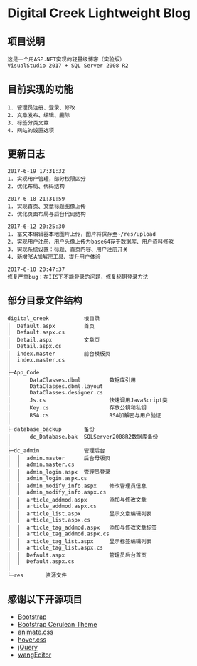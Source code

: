 ﻿# Digital Creek Lightweight Blog

## 项目说明
~~~
这是一个用ASP.NET实现的轻量级博客（实验版）
VisualStudio 2017 + SQL Server 2008 R2
~~~

## 目前实现的功能
~~~
1. 管理员注册、登录、修改
2. 文章发布、编辑、删除
3. 标签分类文章
4. 网站的设置选项
~~~

## 更新日志
~~~
2017-6-19 17:31:32
1. 实现用户管理，部分权限区分
2. 优化布局、代码结构

2017-6-18 21:31:59
1. 实现首页、文章标题图像上传
2. 优化页面布局与后台代码结构

2017-6-12 20:25:30
1. 富文本编辑器本地图片上传，图片将保存至~/res/upload
2. 实现用户注册、用户头像上传为base64存于数据库、用户资料修改
3. 实现系统设置：标题、首页内容、用户注册开关
4. 新增RSA加解密工具、提升用户体验

2017-6-10 20:47:37
修复严重bug：在IIS下不能登录的问题，修复秘钥登录方法
~~~

## 部分目录文件结构
~~~
digital_creek			根目录		
│  Default.aspx			首页
│  Default.aspx.cs
│  Detail.aspx			文章页
│  Detail.aspx.cs
│  index.master			前台模板页
│  index.master.cs
│
├─App_Code
│      DataClasses.dbml			数据库引用
│      DataClasses.dbml.layout
│      DataClasses.designer.cs
│      Js.cs					快速调用JavaScript类
│      Key.cs					存放公钥和私钥
│      RSA.cs					RSA加解密与用户验证
│
├─database_backup		备份
│      dc_Database.bak	SQLServer2008R2数据库备份
│
├─dc_admin				管理后台
│  │  admin.master		后台母版页
│  │  admin.master.cs
│  │  admin_login.aspx	管理员登录
│  │  admin_login.aspx.cs
│  │  admin_modify_info.aspx	修改管理员信息
│  │  admin_modify_info.aspx.cs
│  │  article_addmod.aspx		添加与修改文章
│  │  article_addmod.aspx.cs
│  │  article_list.aspx			显示文章编辑列表
│  │  article_list.aspx.cs
│  │  article_tag_addmod.aspx	添加与修改文章标签
│  │  article_tag_addmod.aspx.cs
│  │  article_tag_list.aspx		显示标签编辑列表
│  │  article_tag_list.aspx.cs
│  │  Default.aspx				管理员后台首页
│  │  Default.aspx.cs
│
└─res		资源文件
~~~

## 感谢以下开源项目
* [Bootstrap](http://v3.bootcss.com/)
* [Bootstrap Cerulean Theme](http://bootswatch.com/cerulean/)
* [animate.css](https://github.com/daneden/animate.css)
* [hover.css](https://github.com/IanLunn/Hover)
* [jQuery](https://jquery.com/)
* [wangEditor](https://github.com/wangfupeng1988/wangEditor)
